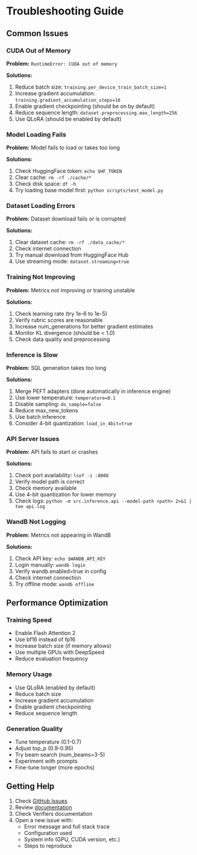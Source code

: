 # Troubleshooting Guide

## Common Issues

### CUDA Out of Memory

**Problem:** `RuntimeError: CUDA out of memory`

**Solutions:**
1. Reduce batch size: `training.per_device_train_batch_size=1`
2. Increase gradient accumulation: `training.gradient_accumulation_steps=16`
3. Enable gradient checkpointing (should be on by default)
4. Reduce sequence length: `dataset.preprocessing.max_length=256`
5. Use QLoRA (should be enabled by default)

### Model Loading Fails

**Problem:** Model fails to load or takes too long

**Solutions:**
1. Check HuggingFace token: `echo $HF_TOKEN`
2. Clear cache: `rm -rf ./cache/*`
3. Check disk space: `df -h`
4. Try loading base model first: `python scripts/test_model.py`

### Dataset Loading Errors

**Problem:** Dataset download fails or is corrupted

**Solutions:**
1. Clear dataset cache: `rm -rf ./data_cache/*`
2. Check internet connection
3. Try manual download from HuggingFace Hub
4. Use streaming mode: `dataset.streaming=true`

### Training Not Improving

**Problem:** Metrics not improving or training unstable

**Solutions:**
1. Check learning rate (try 1e-6 to 1e-5)
2. Verify rubric scores are reasonable
3. Increase num_generations for better gradient estimates
4. Monitor KL divergence (should be < 1.0)
5. Check data quality and preprocessing

### Inference is Slow

**Problem:** SQL generation takes too long

**Solutions:**
1. Merge PEFT adapters (done automatically in inference engine)
2. Use lower temperature: `temperature=0.1`
3. Disable sampling: `do_sample=false`
4. Reduce max_new_tokens
5. Use batch inference
6. Consider 4-bit quantization: `load_in_4bit=true`

### API Server Issues

**Problem:** API fails to start or crashes

**Solutions:**
1. Check port availability: `lsof -i :8000`
2. Verify model path is correct
3. Check memory available
4. Use 4-bit quantization for lower memory
5. Check logs: `python -m src.inference.api --model-path <path> 2>&1 | tee api.log`

### WandB Not Logging

**Problem:** Metrics not appearing in WandB

**Solutions:**
1. Check API key: `echo $WANDB_API_KEY`
2. Login manually: `wandb login`
3. Verify wandb.enabled=true in config
4. Check internet connection
5. Try offline mode: `wandb offline`

## Performance Optimization

### Training Speed

- Enable Flash Attention 2
- Use bf16 instead of fp16
- Increase batch size (if memory allows)
- Use multiple GPUs with DeepSpeed
- Reduce evaluation frequency

### Memory Usage

- Use QLoRA (enabled by default)
- Reduce batch size
- Increase gradient accumulation
- Enable gradient checkpointing
- Reduce sequence length

### Generation Quality

- Tune temperature (0.1-0.7)
- Adjust top_p (0.9-0.95)
- Try beam search (num_beams=3-5)
- Experiment with prompts
- Fine-tune longer (more epochs)

## Getting Help

1. Check [GitHub Issues](https://github.com/chrisjcc/text-to-sql-refine-tuning/issues)
2. Review [documentation](index.md)
3. Check Verifiers documentation
4. Open a new issue with:
   - Error message and full stack trace
   - Configuration used
   - System info (GPU, CUDA version, etc.)
   - Steps to reproduce
